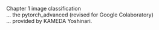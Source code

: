 Chapter 1 image classification  
... the pytorch_advanced (revised for Google Colaboratory)  
... provided by KAMEDA Yoshinari.
